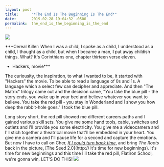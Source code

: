 ```yaml
---
layout: post
title:      "*The End Is The Beginning Is The End*"
date:       2019-02-28 19:04:32 -0500
permalink:  the_end_is_the_beginning_is_the_end
---
```


![](http://static1.squarespace.com/static/52af8c2de4b0ae2d32360f12/t/551cebd4e4b0f86de55c4a5a/1427958742396/8qMbloom6im.png?format=750w)


***Cereal Killer: When I was a child, I spoke as a child, I understood as a child, I thought as a child, but when I became a man, I put away childish things. What? It's Corinthians one, chapter thirteen verse eleven.
- Hackers, movie***


The curiousity, the inspiration, to what I wanted to be, it started with "Hackers" the movie. To be able to read a language of 0s and 1s. A language which a select few can decipher and appreciate. And then "The Matrix" trilogy came out and the decision came, "You take the blue pill - the story ends, you wake up in your bed and believe whatever you want to believe. You take the red pill - you stay in Wonderland and I show you how deep the rabbit-hole goes." I took the blue pill.

Long story short, the red pill showed me different careers paths and I gained various skill sets. You give me some hand tools, cable, switches and outlets and I'll provide you some electricity. You give me a videocamera and I'll stich together a theatrical movie that'll be embedded in your heart. You give me a camera and I'll pause life for a second and capture the emotions. But now I have to call on Cher, *[If I could turn back time](http://www.youtube.com/watch?v=BsKbwR7WXN4)*, and bring *The Roots* back in the picture, [The Seed 2.0](http:// It's time for new beginnings). It's time for new beginnings and this time I'll take the red pill, Flatiron School, we're gonna win, LET'S DO THIS! ![](https://thumbs.gfycat.com/AnimatedUntriedBluebottlejellyfish-max-1mb.gif)

